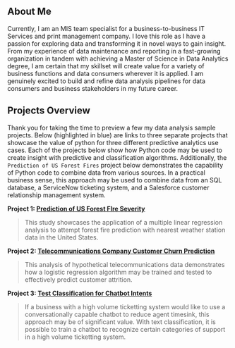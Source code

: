 

## About Me

Currently, I am an MIS team specialist for a business-to-business IT Services and print management company. I love this role as I have a passion for exploring data and transforming it in novel ways to gain insight. From my experience of data maintenance and reporting in a fast-growing organization in tandem with achieving a Master of Science in Data Analytics degree, I am certain that my skillset will create value for a variety of business functions and data consumers wherever it is applied. I am genuinely excited to build and refine data analysis pipelines for data consumers and business stakeholders in my future career.

## Projects Overview

Thank you for taking the time to preview a few my data analysis sample projects. Below (highlighted in blue) are links to three separate projects that showcase the value of python for three different predictive analytics use cases. Each of the projects below show how Python code may be used to create insight with predictive and classification algorithms. Additionally, the `Prediction of US Forest Fires` project below demonstrates the capability of Python code to combine data from various sources. In a practical business sense, this approach may be used to combine data from an SQL database, a ServiceNow ticketing system, and a Salesforce customer relationship management system.

**Project 1: [Prediction of US Forest FIre Severity](forest_fire_project/overview.md)**
>This study showcases the application of a multiple linear regression analysis to attempt forest fire prediction with nearest weather station data in the United States.  

**Project 2: [Telecommunications Company Customer Churn Prediction](customer_churn_projecr/overview.md)**
>This analysis of hypothetical telecommunications data demonstrates how a logistic regression algorithm may be trained and tested to effectively predict customer attrition.

**Project 3: [Test Classification for Chatbot Intents](intent_text_classification/overview.md)**
>If a business with a high volume ticketting system would like to use a conversationally capable chatbot to reduce agent timesink, this approach may be of significant value. With text classification, it is possible to train a chatbot to recognize certain categories of support in a high volume ticketting system.
